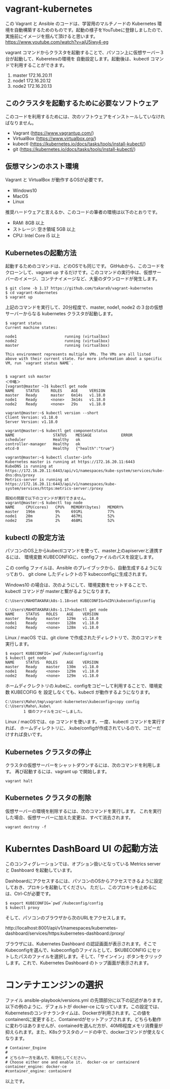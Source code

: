 # vagrant-kubernetes

この Vagrant と Ansible のコードは、学習用のマルチノードの Kubernetes 環境を自動構築するためのものです。起動の様子をYouTubeに登録しましたので、実施前にイメージを掴んて頂けると思います。 https://www.youtube.com/watch?v=ajU5iwy4-eg

vagrant コマンドからクラスタを起動することで、パソコン上に仮想サーバー３台が起動して、Kuberetesの環境を
自動設定します。起動後は、kubectl コマンドで利用することができます。

1. master 172.16.20.11
1. node1  172.16.20.12
1. node2  172.16.20.13


## このクラスタを起動するために必要なソフトウェア

このコードを利用するためには、次のソフトウェアをインストールしていなければなりません。

* Vagrant (https://www.vagrantup.com/)
* VirtualBox (https://www.virtualbox.org/)
* kubectl (https://kubernetes.io/docs/tasks/tools/install-kubectl/)
* git (https://kubernetes.io/docs/tasks/tools/install-kubectl/)

## 仮想マシンのホスト環境

Vagrant と VirtualBox が動作するOSが必要です。

* Windows10　
* MacOS
* Linux

推奨ハードウェアと言えるか、このコードの筆者の環境は以下のとおりです。

* RAM: 8GB 以上
* ストレージ: 空き領域 5GB 以上
* CPU: Intel Core i5 以上


## Kubernetesの起動方法

起動するためのコマンドは、どのOSでも同じです。 GitHubから、このコードをクローンして、vagrant up するだけです。このコマンドの実行中は、仮想サーバーのイメージ、コンテナイメージなど、大量のダウンロードが発生します。


~~~
$ git clone -b 1.17 https://github.com/takara9/vagrant-kubernetes
$ cd vagrant-Kubernetes
$ vagrant up
~~~

上記のコマンドを実行して、20分程度で、master, node1, node2 の３台の仮想サーバーからなる kubernetes クラスタが起動します。

~~~
$ vagrant status
Current machine states:

node1                     running (virtualbox)
node2                     running (virtualbox)
master                    running (virtualbox)

This environment represents multiple VMs. The VMs are all listed
above with their current state. For more information about a specific
VM, run `vagrant status NAME`.


$ vagrant ssh master
＜中略＞
[vagrant@master ~]$ kubectl get node
NAME     STATUS     ROLES    AGE     VERSION
master   Ready      master   6m14s   v1.18.0
node1    Ready      <none>   3m14s   v1.18.0
node2    Ready      <none>   29s     v1.18.0

vagrant@master:~$ kubectl version --short
Client Version: v1.18.0
Server Version: v1.18.0

vagrant@master:~$ kubectl get componentstatus
NAME                 STATUS    MESSAGE             ERROR
scheduler            Healthy   ok
controller-manager   Healthy   ok
etcd-0               Healthy   {"health":"true"}

vagrant@master:~$ kubectl cluster-info
Kubernetes master is running at https://172.16.20.11:6443
KubeDNS is running at https://172.16.20.11:6443/api/v1/namespaces/kube-system/services/kube-dns:dns/proxy
Metrics-server is running at https://172.16.20.11:6443/api/v1/namespaces/kube-system/services/https:metrics-server:/proxy

既知の問題で以下のコマンドが実行できません。
vagrant@master:~$ kubectl top node
NAME     CPU(cores)   CPU%   MEMORY(bytes)   MEMORY%
master   196m         9%     691Mi           77%
node1    20m          2%     467Mi           52%
node2    25m          2%     468Mi           52%
~~~


## kubectl の設定方法

パソコンのOS上からkubectlコマンドを使って、master上のapiserverと連携するには、
環境変数 KUBECONFIGに、configファイルのパスを設定します。

この config ファイルは、Ansible のプレイブックから、自動生成するようになっており、
git clone したディレクトの下 kubecconfigに生成されます。

Windows10 の場合は、次のようにして、環境変数をセットすることで、kubectl コマンドが
masterと繋がるようになります。

~~~
C:\Users\MAHOTAKARA\k8s-1.18>set KUBECONFIG=%CD%\kubeconfig\config

C:\Users\MAHOTAKARA\k8s-1.17>kubectl get node
NAME     STATUS   ROLES    AGE    VERSION
master   Ready    master   129m   v1.18.0
node1    Ready    <none>   128m   v1.18.0
node2    Ready    <none>   128m   v1.18.0
~~~

Linux / macOS では、git clone で作成されたディレクトリで、次のコマンドを実行します。
~~~
$ export KUBECONFIG=`pwd`/kubeconfig/config
$ kubectl get node
NAME     STATUS   ROLES    AGE    VERSION
master   Ready    master   130m   v1.18.0
node1    Ready    <none>   129m   v1.18.0
node2    Ready    <none>   129m   v1.18.0
~~~

ホームディクレクトリの.kubeに、configをコピーして利用することで、環境変数 KUBECOFIG を
設定しなくても、kubectl が動作するようになります。

~~~
C:\Users\Maho\tmp\vagrant-kubernetes\kubeconfig>copy config C:\Users\Maho\.kube\
        1 個のファイルをコピーしました。
~~~

Linux / macOSでは、cp コマンドを使います。一度、kubectl コマンドを実行すれば、
ホームディレクトリに、.kube/configが作成されているので、コピーだけすれば良いです。



## Kubernetes クラスタの停止

クラスタの仮想サーバーをシャットダウンするには、次のコマンドを利用します。
再び起動するには、vagrant up で開始します。

~~~
vagrant halt
~~~


## Kubernetes クラスタの削除

仮想サーバーの環境を削除するには、次のコマンドを実行します。
これを実行した場合、仮想サーバーに加えた変更は、すべて消去されます。

~~~
vagrant destroy -f
~~~


# Kuberntes DashBoard UI の起動方法

このコンフィグレーションでは、オプション扱いとなっている Metrics server と Dashboard を起動しています。

Dashboardにアクセスするには、パソコンのOSからアクセスできるように設定しておき、プロキシを起動してください。
ただし、このプロキシを止めるには、Ctrl-Cが必要です。

~~~
$ export KUBECONFIG=`pwd`/kubeconfig/config
$ kubectl proxy
~~~

そして、パソコンのブラウザから次のURLをアクセスします。

http://localhost:8001/api/v1/namespaces/kubernetes-dashboard/services/https:kubernetes-dashboard:/proxy/

ブラウザには、Kubernetes Dashboard の認証画面が表示されます。そこでKubeconfigを選んで、kubeconfigのファイルとして、$KUBECONFIG にセットしたパスのファイルを選択します。そして、「サインイン」ボタンをクリックします。これで、Kubernetes Dashboard のトップ画面が表示されます。


# コンテナエンジンの選択

ファイル ansible-playbook/versions.yml の先頭部分に以下の記述があります。以下の例のように、デフォルトが docker-ce になっています。この設定では、Kubernetesのコンテナランタイムは、Dockerが利用されます。この値をcontainerdに変更すると、Containerdがセットアップされます。どちらも動作に変わりはありませんが、containedを選んだ方が、40MB程度メモリ消費量が抑えられます。また、K8sクラスタのノードの中で、dockerコマンドが使えなくなります。

~~~
# Container_Engine
#
# どちらか一方を選んで、有効化してください。
# Choose either one and enable it.  docker-ce or containerd
container_engine: docker-ce
#container_engine: containerd
~~~


以上です。
